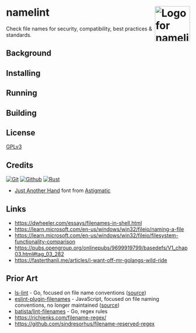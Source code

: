 # namelint [<img alt="Logo for namelint" src="docs/favicon.svg" height="96" align="right"/>](https://namelint.fileformat.info/)

Check file names for security, compatibility, best practices & standards.

## Background

## Installing

## Running

## Building

## License

[GPLv3](LICENSE.txt)

## Credits

[![Git](https://www.vectorlogo.zone/logos/git-scm/git-scm-ar21.svg)](https://git-scm.com/ "Version control")
[![Github](https://www.vectorlogo.zone/logos/github/github-ar21.svg)](https://github.com/ "Code hosting")
[![Rust](https://www.vectorlogo.zone/logos/rust-lang/rust-lang-ar21.svg)](https://www.rust-lang.org/?utm_source=vectorlogozone&utm_medium=referrer "Programming language")

* [Just Another Hand](https://fonts.google.com/specimen/Just+Another+Hand) font from [Astigmatic](http://www.astigmatic.com/)

## Links

- https://dwheeler.com/essays/filenames-in-shell.html
- https://learn.microsoft.com/en-us/windows/win32/fileio/naming-a-file
- https://learn.microsoft.com/en-us/windows/win32/fileio/filesystem-functionality-comparison
- https://pubs.opengroup.org/onlinepubs/9699919799/basedefs/V1_chap03.html#tag_03_282
- https://fasterthanli.me/articles/i-want-off-mr-golangs-wild-ride

## Prior Art

- [ls-lint](https://ls-lint.org/) - Go, focused on file name conventions ([source](https://github.com/loeffel-io/ls-lint))
- [eslint-plugin-filenames](https://www.npmjs.com/package/eslint-plugin-filenames) - JavaScript, focused on file naming conventions, no longer maintained ([source](https://github.com/selaux/eslint-plugin-filenames))
- [batista/lint-filenames](https://github.com/batista/lint-filenames) - Go, regex rules
- https://richjenks.com/filename-regex/
- https://github.com/sindresorhus/filename-reserved-regex
